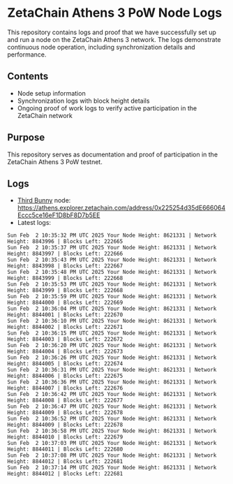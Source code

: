 # ZetaChain Athens 3 PoW Node Logs
This repository contains logs and proof that we have successfully set up and run a node on the ZetaChain Athens 3 network. The logs demonstrate continuous node operation, including synchronization details and performance.

## Contents
- Node setup information
- Synchronization logs with block height details
- Ongoing proof of work logs to verify active participation in the ZetaChain network

## Purpose
This repository serves as documentation and proof of participation in the ZetaChain Athens 3 PoW testnet.

## Logs

- [Third Bunny](https://thirdbunny.xyz/) node: https://athens.explorer.zetachain.com/address/0x225254d35dE666064Eccc5ce16eF1D8bF8D7b5EE
- Latest logs:
```
Sun Feb  2 10:35:32 PM UTC 2025 Your Node Height: 8621331 | Network Height: 8843996 | Blocks Left: 222665
Sun Feb  2 10:35:37 PM UTC 2025 Your Node Height: 8621331 | Network Height: 8843997 | Blocks Left: 222666
Sun Feb  2 10:35:43 PM UTC 2025 Your Node Height: 8621331 | Network Height: 8843998 | Blocks Left: 222667
Sun Feb  2 10:35:48 PM UTC 2025 Your Node Height: 8621331 | Network Height: 8843999 | Blocks Left: 222668
Sun Feb  2 10:35:53 PM UTC 2025 Your Node Height: 8621331 | Network Height: 8843999 | Blocks Left: 222668
Sun Feb  2 10:35:59 PM UTC 2025 Your Node Height: 8621331 | Network Height: 8844000 | Blocks Left: 222669
Sun Feb  2 10:36:04 PM UTC 2025 Your Node Height: 8621331 | Network Height: 8844001 | Blocks Left: 222670
Sun Feb  2 10:36:10 PM UTC 2025 Your Node Height: 8621331 | Network Height: 8844002 | Blocks Left: 222671
Sun Feb  2 10:36:15 PM UTC 2025 Your Node Height: 8621331 | Network Height: 8844003 | Blocks Left: 222672
Sun Feb  2 10:36:20 PM UTC 2025 Your Node Height: 8621331 | Network Height: 8844004 | Blocks Left: 222673
Sun Feb  2 10:36:26 PM UTC 2025 Your Node Height: 8621331 | Network Height: 8844005 | Blocks Left: 222674
Sun Feb  2 10:36:31 PM UTC 2025 Your Node Height: 8621331 | Network Height: 8844006 | Blocks Left: 222675
Sun Feb  2 10:36:36 PM UTC 2025 Your Node Height: 8621331 | Network Height: 8844007 | Blocks Left: 222676
Sun Feb  2 10:36:42 PM UTC 2025 Your Node Height: 8621331 | Network Height: 8844008 | Blocks Left: 222677
Sun Feb  2 10:36:47 PM UTC 2025 Your Node Height: 8621331 | Network Height: 8844009 | Blocks Left: 222678
Sun Feb  2 10:36:52 PM UTC 2025 Your Node Height: 8621331 | Network Height: 8844009 | Blocks Left: 222678
Sun Feb  2 10:36:58 PM UTC 2025 Your Node Height: 8621331 | Network Height: 8844010 | Blocks Left: 222679
Sun Feb  2 10:37:03 PM UTC 2025 Your Node Height: 8621331 | Network Height: 8844011 | Blocks Left: 222680
Sun Feb  2 10:37:08 PM UTC 2025 Your Node Height: 8621331 | Network Height: 8844012 | Blocks Left: 222681
Sun Feb  2 10:37:14 PM UTC 2025 Your Node Height: 8621331 | Network Height: 8844012 | Blocks Left: 222681
```
